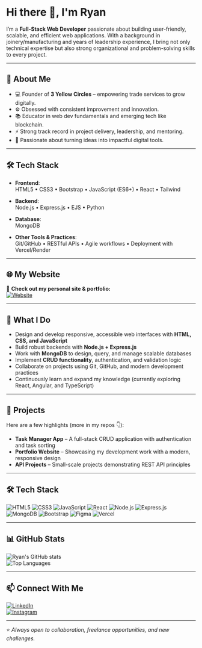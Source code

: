 # Hi there 👋, I'm Ryan

I’m a **Full-Stack Web Developer** passionate about building user-friendly, scalable, and efficient web applications. With a background in joinery/manufacturing and years of leadership experience, I bring not only technical expertise but also strong organizational and problem-solving skills to every project.  

---

## 🚀 About Me
- 💻 Founder of **3 Yellow Circles** – empowering trade services to grow digitally.
- ⚙️ Obsessed with consistent improvement and innovation.
- 📚 Educator in web dev fundamentals and emerging tech like blockchain.
- ⚡ Strong track record in project delivery, leadership, and mentoring.
- 🌱 Passionate about turning ideas into impactful digital tools.

---

## 🛠️ Tech Stack

- **Frontend**:  
  HTML5 • CSS3 • Bootstrap • JavaScript (ES6+) • React • Tailwind 

- **Backend**:  
  Node.js • Express.js • EJS • Python

- **Database**:  
  MongoDB

- **Other Tools & Practices**:  
  Git/GitHub • RESTful APIs • Agile workflows • Deployment with Vercel/Render

---

## 🌐 My Website  
🎯 **Check out my personal site & portfolio:**  
[![Website](https://img.shields.io/badge/🌏%20ryancjeffrey.com-000?style=for-the-badge&logo=google-chrome&logoColor=white)](https://www.ryancjeffrey.com)

---

## 🚀 What I Do

- Design and develop responsive, accessible web interfaces with **HTML, CSS, and JavaScript**  
- Build robust backends with **Node.js + Express.js**  
- Work with **MongoDB** to design, query, and manage scalable databases  
- Implement **CRUD functionality**, authentication, and validation logic  
- Collaborate on projects using Git, GitHub, and modern development practices  
- Continuously learn and expand my knowledge (currently exploring React, Angular, and TypeScript)

---

## 📂 Projects

Here are a few highlights (more in my repos 👇):

- **Task Manager App** – A full-stack CRUD application with authentication and task sorting  
- **Portfolio Website** – Showcasing my development work with a modern, responsive design  
- **API Projects** – Small-scale projects demonstrating REST API principles  

---

## 🛠 Tech Stack

![HTML5](https://img.shields.io/badge/HTML5-E34F26?logo=html5&logoColor=fff)
![CSS3](https://img.shields.io/badge/CSS3-1572B6?logo=css3&logoColor=fff)
![JavaScript](https://img.shields.io/badge/JavaScript-F7DF1E?logo=javascript&logoColor=000)
![React](https://img.shields.io/badge/React-61DAFB?logo=react&logoColor=000)
![Node.js](https://img.shields.io/badge/Node.js-339933?logo=node.js&logoColor=fff)
![Express.js](https://img.shields.io/badge/Express.js-000000?logo=express&logoColor=fff)
![MongoDB](https://img.shields.io/badge/MongoDB-47A248?logo=mongodb&logoColor=fff)
![Bootstrap](https://img.shields.io/badge/Bootstrap-7952B3?logo=bootstrap&logoColor=fff)
![Figma](https://img.shields.io/badge/Figma-F24E1E?logo=figma&logoColor=fff)
![Vercel](https://img.shields.io/badge/Vercel-000000?logo=vercel&logoColor=fff)

---

## 📊 GitHub Stats


![Ryan's GitHub stats](https://github-readme-stats.vercel.app/api?username=trainer-ryan-eqc&show_icons=true&theme=tokyonight)  
![Top Languages](https://github-readme-stats.vercel.app/api/top-langs/?username=trainer-ryan-eqc&layout=compact&theme=tokyonight)

---

## 📫 Connect With Me

[![LinkedIn](https://img.shields.io/badge/LinkedIn-0A66C2?logo=linkedin&logoColor=fff)](https://www.linkedin.com/in/ryan-jeffrey-b21327247/)  
[![Instagram](https://img.shields.io/badge/Instagram-E4405F?logo=instagram&logoColor=fff)](https://www.instagram.com/ryancjeffrey/)  

---

⭐️ *Always open to collaboration, freelance opportunities, and new challenges.*  
